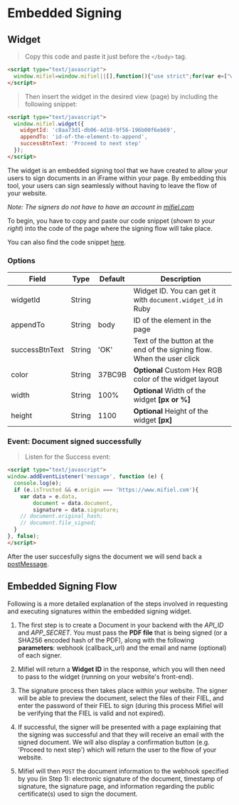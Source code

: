 # Embedded Signing

## Widget

> Copy this code and paste it just before the `</body>` tag.

```html
<script type="text/javascript">
  window.mifiel=window.mifiel||[],function(){"use strict";for(var e=["widget"],i=function(e){return function(){window.mifiel.push([e].concat(Array.prototype.slice.call(arguments,0)))}},t=0;t<e.length;t++){var n=e[t];window.mifiel[n]||(window.mifiel[n]=i(n))}if(!document.getElementById("mifiel-js")){var r=document.createElement("script"),o=document.getElementsByTagName("script")[0];r.type="text/javascript",r.id="mifiel-js",r.async=!0,r.src="https://www.mifiel.com/sign-widget-v1.0.0.js",o.parentNode.insertBefore(r,o)}}();
</script>
```

> Then insert the widget in the desired view (page) by including the following snippet:

```html
<script type="text/javascript">
  window.mifiel.widget({
    widgetId: 'c8aa73d1-db06-4d18-9f56-196b00f6eb69',
    appendTo: 'id-of-the-element-to-append',
    successBtnText: 'Proceed to next step'
  });
</script>
```

The widget is an embedded signing tool that we have created to allow your users to sign documents in an iFrame within your page. By embedding this tool, your users can sign seamlessly without having to leave the flow of your website.

_Note: The signers do not have to have an account in [mifiel.com](https://www.mifiel.com)_

To begin, you have to copy and paste our code snippet (_shown to your right_) into the code of the page where the signing flow will take place.

You can also find the code snippet [here](https://www.mifiel.com/sign-snippet-v1.0.0.min.js).

### Options

Field     | Type    | Default |  Description
--------- | ------- | ------- | ------------
widgetId  | String  |         | Widget ID. You can get it with `document.widget_id` in Ruby
appendTo  | String  | body    | ID of the element in the page
successBtnText | String | 'OK' | Text of the button at the end of the signing flow. When the user click
color     | String  | 37BC9B  | __Optional__ Custom Hex RGB color of the widget layout
width     | String  | 100%    | __Optional__ Width of the widget __[px or %]__
height    | String  | 1100    | __Optional__ Height of the widget __[px]__

### Event: Document signed successfully

> Listen for the Success event:

```html
<script type="text/javascript">
window.addEventListener('message', function (e) {
  console.log(e);
  if (e.isTrusted && e.origin === 'https://www.mifiel.com'){
    var data = e.data,
        document = data.document,
        signature = data.signature;
    // document.original_hash;
    // document.file_signed;
  }
}, false);
</script>
```

After the user succesfully signs the document we will send back a [postMessage](https://developer.mozilla.org/en-US/docs/Web/API/Window/postMessage).

## Embedded Signing Flow

Following is a more detailed explanation of the steps involved in requesting and executing signatures within the embedded signing widget.

1. The first step is to create a Document in your backend with the _API_ID_ and _APP_SECRET_. You must pass the __PDF file__ that is being signed (or a SHA256 encoded hash of the PDF), along with the following __parameters__: webhook (callback_url) and the email and name (optional) of each signer.

2. Mifiel will return a __Widget ID__ in the response, which you will then need to pass to the widget (running on your website's front-end).

3. The signature process then takes place within your website. The signer will be able to preview the document, select the files of their FIEL, and enter the password of their FIEL to sign (during this process Mifiel will be verifying that the FIEL is valid and not expired). 

4. If successful, the signer will be presented with a page explaining that the signing was successful and that they will receive an email with the signed document. We will also display a confirmation button (e.g. 'Proceed to next step') which will return the user to the flow of your website.

5. Mifiel will then `POST` the document information to the webhook specified by you (in Step 1): electronic signature of the document, timestamp of signature, the signature page, and information regarding the public certificate(s) used to sign the document.
